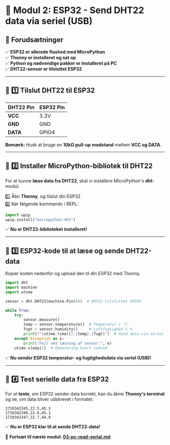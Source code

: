 # 📡 **Modul 2: ESP32 - Send DHT22 data via seriel (USB)**

## 📌 **Forudsætninger**
✅ **ESP32 er allerede flashed med MicroPython**  
✅ **Thonny er installeret og sat op**  
✅ **Python og nødvendige pakker er installeret på PC**  
✅ **DHT22-sensor er tilsluttet ESP32**  

---

## 📌 **1️⃣ Tilslut DHT22 til ESP32**  
| DHT22 Pin | ESP32 Pin |
|-----------|----------|
| **VCC**   | 3.3V |
| **GND**   | GND |
| **DATA**  | GPIO4 |

**Bemærk:** Husk at bruge en **10kΩ pull-up modstand** mellem **VCC og DATA**.

---

## 📌 **2️⃣ Installer MicroPython-bibliotek til DHT22**  
For at kunne **læse data fra DHT22**, skal vi installere MicroPython's **dht**-modul.

1️⃣ Åbn **Thonny**, og tilslut din ESP32  
2️⃣ Kør følgende kommando i REPL:

```python
import upip
upip.install("micropython-dht")
```

✅ **Nu er DHT22-biblioteket installeret!**  

---

## 📌 **3️⃣ ESP32-kode til at læse og sende DHT22-data**
Kopier koden nedenfor og upload den til din ESP32 med Thonny.

```python
import dht
import machine
import utime

sensor = dht.DHT22(machine.Pin(4))  # DHT22 tilsluttet GPIO4

while True:
    try:
        sensor.measure()
        temp = sensor.temperature()  # Temperatur i °C
        fugt = sensor.humidity()     # Luftfugtighed i %
        print(f"{utime.time()},{temp},{fugt}")  # Send data via seriel
    except Exception as e:
        print("Fejl ved læsning af sensor:", e)
    utime.sleep(1)  # Opdatering hvert sekund
```

✅ **Nu sender ESP32 temperatur- og fugtighedsdata via seriel (USB)!**  

---

## 📌 **4️⃣ Test serielle data fra ESP32**
For at **teste**, om ESP32 sender data korrekt, kan du åbne **Thonny's terminal** og se, om data bliver udskrevet i formatet:

```
1710342345,22.5,45.3
1710342346,22.6,45.1
1710342347,22.7,44.9
```

✅ **Nu er ESP32 klar til at sende DHT22-data!**  

🚀 **Fortsæt til næste modul: [03-pc-read-serial.md](03-pc-read-serial.md)**  
